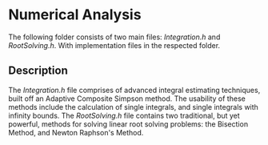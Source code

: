 # Numerical Analysis
The following folder consists of two main files: *Integration.h* and *RootSolving.h*. With implementation files in the respected folder.

## Description
The *Integration.h* file comprises of advanced integral estimating techniques, built off an Adaptive Composite Simpson method. The usability of these methods include the calculation of single integrals, and single integrals with infinity bounds. The *RootSolving.h* file contains two traditional, but yet powerful, methods for solving linear root solving problems: the Bisection Method, and Newton Raphson's Method. 

